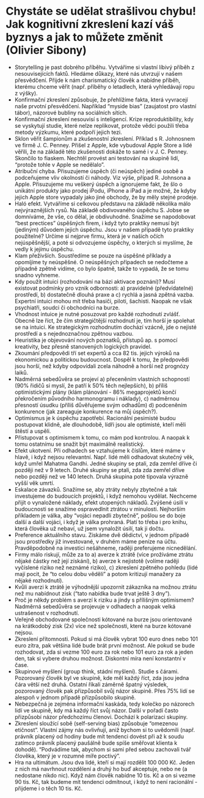 # Chystáte se udělat strašlivou chybu! Jak kognitivní zkreslení kazí váš byznys a jak to můžete změnit (Olivier Sibony)
* Storytelling je past dobrého příběhu. Vytváříme si vlastní líbivý příběh z nesouvisejících faktů. Hledáme důkazy, které nás utvrzují v našem přesvědčení. Přijde k nám charismatický člověk a nabídne příběh, kterému chceme věřit (např. příběhy o letadlech, která vyhledávají ropu z výšky).
* Konfirmační zkreslení způsobuje, že přehlížíme fakta, která vyvracejí naše prvotní přesvědčení. Například “myside bias” (zaujatost pro vlastní tábor), názorové bubliny na sociálních sítích.
* Konfirmační zkreslení nesouvisí s inteligencí. Krize reproduktibility, kdy se vyskytují studie, které nelze replikovat, protože vědci použili třeba metody výzkumu, které podpoří jejich tezi. 
* Sklon věřit šampionům a zkušenostní zkreslení. Příklad s R. Johnosnem ve firmě J. C. Penney. Přišel z Apple, kde vybudoval Apple Store a lidé věřili, že na základě této zkušenosti dokáže to samé i v J. C. Penney. Skončilo to fiaskem. Nechtěl provést ani testování na skupině lidí, “protože tohle v Apple se nedělalo”. 
* Atribuční chyba. Přisuzujeme úspěch (či neúspěch) jediné osobě a podceňujeme vliv okolností či náhody. Viz výše, případ R. Johnsona a Apple. Přisuzujeme mu veškerý úspěch a ignorujeme fakt, že šlo o unikátní produkty jako prodej iPodu, iPhone a iPad a je možné, že kdyby jejich Apple store vypadaly jako jiné obchody, že by měly stejné prodeje.
* Haló efekt. Vytváříme si celkovou představu na základě několika málo nejvýraznějších rysů. Na základě obdivovaného úspěchu S. Jobse se domníváme, že vše, co dělal, je obdivuhodné. Snažíme se napodobovat “best prectices” úspěšných firem, i když tyto praktiky nemusí být (jediným) důvodem jejich úspěchu. Jsou v našem případě tyto praktiky použitelné? Určíme si nejprve firmu, která je v našich očích nejúspěšnější, a poté si odvozujeme úspěchy, o kterých si myslíme, že vedly k jejímu úspěchu. 
* Klam přeživších. Soustředíme se pouze na úspěšné příklady a opomíjíme ty neúspěšné. O neúspěšných případech se nedočteme a případně zpětně vidíme, co bylo špatně, takže to vypadá, že se tomu snadno vyhneme.
* Kdy použít intuici (rozhodování na bázi aktivace poznání)? Musí existovat podmínky pro vznik odbornosti: a) pravidelné (předvídatelné) prostředí, b) dostatečně dlouhá praxe a c) rychlá a jasná zpětná vazba. Expertní intuici mohou mít třeba hasiči, piloti, šachisti. Naopak ne však psychiatři, soudci či obchodníci na burze. 
* Vhodnost intuice je nutné posuzovat pro každé rozhodnutí zvlášť. Obecně lze říct, že čím strategičtější rozhodnutí je, tím horší je spolehat se na intuici. Ke strategickým rozhodnutím dochází vzácně, jde o nejisté prostředí a s nejednoznačnou zpětnou vazbou.
* Heuristika je objevování nových poznatků, přístupů ap. s pomocí kreativity, bez přesně stanovených logických pravidel.
* Zkoumání předpovědi tří set expertů a cca 82 tis. jejich výroků na ekonomickou a politickou budoucnost. Dospěl k tomu, že předpovědi jsou horší, než kdyby odpovídali zcela náhodně a horší než prognózy laiků.
* Nadměrná sebedůvěra se projeví a) přeceněním vlastních schopností (90% řidičů si myslí, že patří k 50% těch nejlepších), b) příliš optimistickými plány (klám plánování - 86% megaprojektů končí překročením původního harmonogramu i náklady), c) nadměrnou přesností úsudku (příliš důvěřujeme svým odhadům) d) podceněním konkurence (jak zareaguje konkurence na můj úspěch?).
* Optimismus je k úspěchu zapotřebí. Racionální pesimisté budou postupovat klidně, ale dlouhodobě, lídři jsou ale optimisté, kteří měli štěstí a uspěli.
* Přistupovat s optimismem k tomu, co mám pod kontrolou. A naopak k tomu ostatnímu se snažit být maximálně realistický.
* Efekt ukotvení. Při odhadech se vztahujeme k číslům, které máme v hlavě, i když nejsou relevantní. Např. lidé měli odhadovat skutečný věk, když umřel Mahatma Gandhi. Jedné skupiny se ptali, zda zemřel dříve či později než v 9 letech. Druhé skupiny se ptali, zda zda zemřel dříve nebo později než ve 140 letech. Druhá skupina poté tipovala výrazně vyšší věk umrtí.
* Eskalace závazků. Snažíme se, aby ztráty nebyly zbytečné a tak investujeme do budoucích projektů, i když nemohou vydělat. Nechceme přijít o vynaložené náklady, efekt utopených nákladů. Zvýšené úsilí v budoucnosti se snažíme ospravedlnit ztrátou v minulosti. Nejhorším příkladem je válka, aby “vojáci nepadli zbytečně”, pošlou se do boje další a další vojáci, i když je válka prohraná. Platí to třeba i pro knihu, která člověka už nebaví, už jsem vynaložit úsilí, tak ji dočtu.
* Preference aktuálního stavu. Získáme dvě dědictví, v jednom případě jsou prostředky již investované, v druhém máme peníze na účtu. Pravděpodobně na investici nešáhneme, raději preferujeme nicnedělání.
* Firmy málo riskují, může za to a) averze k ztrátě (více prožíváme ztrátu nějaké částky než její získání), b) averze k nejistotě (volíme raději vyčíslené riziko než neznámé riziko), c) zkreslení zpětného pohledu (lidé mají pocit, že “to celou dobu věděli” a potom kritizují manažery za nějaké rozhodnutí).
* Kvůli averzi k ztrátě je výhodnější upozornit zákazníka na možnou ztrátu než mu nabídnout zisk (“tato nabídka bude trvat ještě 3 dny”).
* Proč je někdy problém s averzí k riziku a jindy s přílišným optimismem? Nadměrná sebedůvěra se projevuje v odhadech a naopak velká ustrašenost v rozhodnutí.
* Veřejně obchodované společnosti kótované na burze jsou orientované na krátkodobý zisk (2x) více než společnosti, které na burze kótované nejsou.
* Zkreslení přítomnosti. Pokud si má člověk vybrat 100 euro dnes nebo 101 euro zítra, pak většina lidé bude brát první možnost. Ale pokud se bude rozhodovat, zda si vezme 100 euro za rok nebo 101 euro za rok a jeden den, tak si vybere druhou možnost. Diskontní míra není konstantní v čase.
* Skupinové myšlení (group think, stádní myšlení). Studie s čárami. Pozorovaný člověk byl ve skupině, kde měl každý říct, zda jsou jedna čára větší než druhá. Ostatní říkali záměrně špatný výsledek, pozorovaný člověk pak přizpůsobil svůj názor skupině. Přes 75% lidí se alespoň v jednom případě přizpůsobilo skupině.
* Nebezpečná je zejména informační kaskáda, tedy kolečko po názorech lidí ve skupině, kdy má každý říct svůj názor. Další v pořadí často přizpůsobí názor předchozímu členovi. Dochází k polarizaci skupiny.
* Zkreslení sloužící sobě (self-serving bias) způsobuje “omezenou etičnost”. Vlastní zájmy nás ovlivňují, aniž bychom si to uvědomili (např. právník placený od hodiny bude mít tendenci dovést při až k soudu zatímco právník placený paušálně bude spíše směřovat klienta k dohodě). “Podvádíme tak, abychom si sami před sebou zachovali tvář člověka, který je v rozumné míře poctivý”. 
* Hra na ultimátum. Jsou dva lidé, kteří si mají rozdělit 100 000 Kč. Jeden z nich má navrhnout rozdělení a druhý ho buď akceptuje, nebo ne (a nedostane nikdo nic). Když nám člověk nabídne 10 tis. Kč a on si vezme 90 tis. Kč, tak budeme mít tendenci odmítnout, i když to není racionální - přijdeme i o těch 10 tis. Kč.
